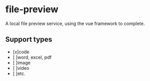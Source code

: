 # file-preview

A local file preview service, using the vue framework to complete.

## Support types

- [x]code
- [ ]word, excel, pdf
- [ ]image
- [ ]video
- [ ]etc.